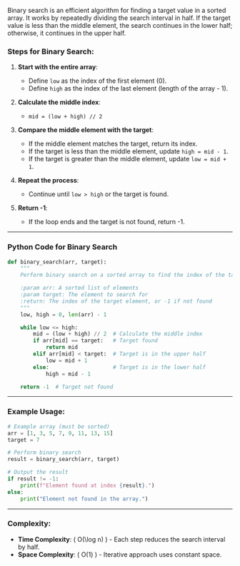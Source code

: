 Binary search is an efficient algorithm for finding a target value in a sorted array. It works by repeatedly dividing the search interval in half. If the target value is less than the middle element, the search continues in the lower half; otherwise, it continues in the upper half.

### Steps for Binary Search:
1. **Start with the entire array**:
   - Define `low` as the index of the first element (0).
   - Define `high` as the index of the last element (length of the array - 1).
   
2. **Calculate the middle index**:
   - `mid = (low + high) // 2`

3. **Compare the middle element with the target**:
   - If the middle element matches the target, return its index.
   - If the target is less than the middle element, update `high = mid - 1`.
   - If the target is greater than the middle element, update `low = mid + 1`.

4. **Repeat the process**:
   - Continue until `low > high` or the target is found.

5. **Return -1**:
   - If the loop ends and the target is not found, return -1.

---

### Python Code for Binary Search
```python
def binary_search(arr, target):
    """
    Perform binary search on a sorted array to find the index of the target.

    :param arr: A sorted list of elements
    :param target: The element to search for
    :return: The index of the target element, or -1 if not found
    """
    low, high = 0, len(arr) - 1

    while low <= high:
        mid = (low + high) // 2  # Calculate the middle index
        if arr[mid] == target:   # Target found
            return mid
        elif arr[mid] < target:  # Target is in the upper half
            low = mid + 1
        else:                    # Target is in the lower half
            high = mid - 1

    return -1  # Target not found
```

---

### Example Usage:
```python
# Example array (must be sorted)
arr = [1, 3, 5, 7, 9, 11, 13, 15]
target = 7

# Perform binary search
result = binary_search(arr, target)

# Output the result
if result != -1:
    print(f"Element found at index {result}.")
else:
    print("Element not found in the array.")
```

---

### Complexity:
- **Time Complexity**: \( O(\log n) \) - Each step reduces the search interval by half.
- **Space Complexity**: \( O(1) \) - Iterative approach uses constant space.